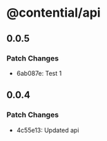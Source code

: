 # @contential/api

## 0.0.5

### Patch Changes

- 6ab087e: Test 1

## 0.0.4

### Patch Changes

- 4c55e13: Updated api
